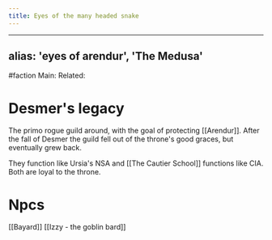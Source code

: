 ---title: Eyes of the many headed snake---
---
alias: 'eyes of arendur', 'The Medusa'
---
#faction 
Main:
Related:

# Desmer's legacy
The primo rogue guild around, with the goal of protecting [[Arendur]]. After the fall of Desmer the guild fell out of the throne's good graces, but eventually grew back. 

They function like Ursia's NSA and [[The Cautier School]] functions like CIA. Both are loyal to the throne.

# Npcs
[[Bayard]]
[[Izzy - the goblin bard]]
